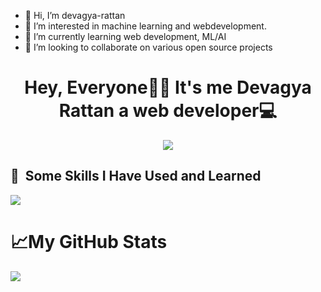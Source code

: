 - 👋 Hi, I’m devagya-rattan
- 👀 I’m interested in machine learning and webdevelopment.
- 🌱 I’m currently learning web development, ML/AI
- 💞️ I’m looking to collaborate on various open source projects
<h1 align="center">Hey, Everyone👋👋 It's me Devagya Rattan a web developer💻 </h1>

<p align="center">
  <img src="https://images.unsplash.com/photo-1517134191118-9d595e4c8c2b?q=80&w=2070&auto=format&fit=crop&ixlib=rb-4.0.3&ixid=M3wxMjA3fDB8MHxwaG90by1wYWdlfHx8fGVufDB8fHx8fA%3D%3D"/>
</p>
<h2> 🚀 &nbsp;Some Skills I Have Used and Learned</h2>
<p align="left">
  <a href="https://skillicons.dev">
    <img src="https://skillicons.dev/icons?i=git,github,c,cpp,vscode,sass,react,py,nodejs,materialui,js,html,express,css,bootstrap" />
  </a>
</p>



<h1>📈My GitHub Stats</h1>
<img src="https://github-readme-stats.vercel.app/api?username=devagya-rattan&show_icons=true&theme=transparent"/>

<!---
devagya-rattan/devagya-rattan is a ✨ special ✨ repository because its `README.md` (this file) appears on your GitHub profile.
You can click the Preview link to take a look at your changes.
--->
